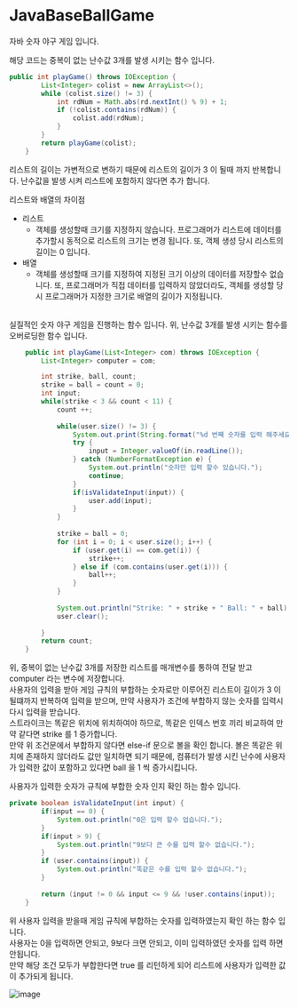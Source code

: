 # JavaBaseBallGame
자바 숫자 야구 게임 입니다.


해당 코드는 중복이 없는 난수값 3개를 발생 시키는 함수 입니다.
```java
public int playGame() throws IOException {
		List<Integer> colist = new ArrayList<>();
		while (colist.size() != 3) {
			int rdNum = Math.abs(rd.nextInt() % 9) + 1;
			if (!colist.contains(rdNum)) {
				colist.add(rdNum);
			}
		}
		return playGame(colist);
	}
```
리스트의 길이는 가변적으로 변하기 때문에 리스트의 길이가 3 이 될때 까지 반복합니다. 난수값을 발생 시켜 리스트에 포함하지 않다면 추가 합니다.

리스트와 배열의 차이점
  * 리스트
    * 객체를 생성할때 크기를 지정하지 않습니다. 프로그래머가 리스트에 데이터를 추가할시 동적으로 리스트의 크기는 변경 됩니다. 또, 객체 생성 당시 리스트의 길이는 0 입니다.
  * 배열
    * 객체를 생성할때 크기를 지정하여 지정된 크기 이상의 데이터를 저장할수 없습니다. 또, 프로그래머가 직접 데이터를 입력하지 않았더라도, 객체를 생성할 당시 프로그래머가 지정한 크기로 배열의 길이가 지정됩니다.
   
<br>
실질적인 숫자 야구 게임을 진행하는 함수 입니다. 위, 난수값 3개를 발생 시키는 함수를 오버로딩한 함수 입니다.
<br>

```java
	public int playGame(List<Integer> com) throws IOException {
		List<Integer> computer = com;

		int strike, ball, count;
		strike = ball = count = 0;
		int input;
		while(strike < 3 && count < 11) {
			count ++;
			
			while(user.size() != 3) {
				System.out.print(String.format("%d 번째 숫자를 입력 해주세요 :", user.size() + 1));
				try {					
					input = Integer.valueOf(in.readLine());
				} catch (NumberFormatException e) {
					System.out.println("숫자만 입력 할수 있습니다.");
					continue;
				}
				if(isValidateInput(input)) {
					user.add(input);
				}
			}
			
			strike = ball = 0;
			for (int i = 0; i < user.size(); i++) {
			    if (user.get(i) == com.get(i)) {
			        strike++;
			    } else if (com.contains(user.get(i))) {
			        ball++;
			    }
			}
			
			System.out.println("Strike: " + strike + " Ball: " + ball);
			user.clear();
		
		}
		return count;
	}
```
위, 중복이 없는 난수값 3개를 저장한 리스트를 매개변수를 통하여 전달 받고 computer 라는 변수에 저장합니다.
<br>
사용자의 입력을 받아 게임 규칙의 부합하는 숫자로만 이루어진 리스트이 길이가 3 이 될떄까지 반복하여 입력을 받으며, 만약 사용자가 조건에 부합하지 않는 숫자를 입력시 다시 입력을 받습니다.
<br>
스트라이크는 똑같은 위치에 위치하여야 하므로, 똑같은 인덱스 번호 끼리 비교하여 만약 같다면 strike 를 1 증가합니다.
<br>
만약 위 조건문에서 부합하지 않다면 else-if 문으로 볼을 확인 합니다. 볼은 똑같은 위치에 존재하지 않더라도 값만 일치하면 되기 때문에, 컴퓨터가 발생 시킨 난수에 사용자가 입력한 값이 포함하고 있다면 ball 을 1 씩 증가시킵니다.

사용자가 입력한 숫자가 규칙에 부합한 숫자 인지 확인 하는 함수 입니다.
```java
private boolean isValidateInput(int input) {
		if(input == 0) {
			System.out.println("0은 입력 할수 업습니다.");
		} 
		if(input > 9) {
			System.out.println("9보다 큰 수를 입력 할수 없습니다.");
		} 
		if (user.contains(input)) {
			System.out.println("똑같은 수를 입력 할수 없습니다.");
		}
		
		return (input != 0 && input <= 9 && !user.contains(input));
	}
```

위 사용자 입력을 받을때 게임 규칙에 부합하는 숫자를 입력하였는지 확인 하는 함수 입니다.
<br>
사용자는 0을 입력하면 안되고, 9보다 크면 안되고, 이미 입력하였던 숫자를 입력 하면 안됩니다.
<br>
만약 해당 조건 모두가 부합한다면 true 를 리턴하게 되어 리스트에 사용자가 입력한 값이 추가되게 됩니다.

![image](https://github.com/cmc0904/JavaBaseBallGame/assets/63144310/2ffa9c78-7fd4-4900-826e-daedfca4852f)
